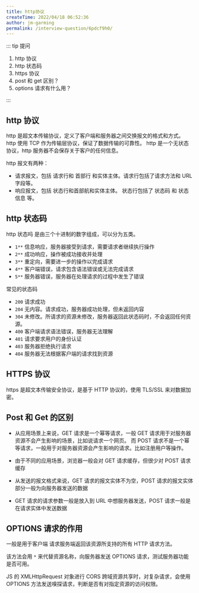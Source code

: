 ```yaml
---
title: http协议
createTime: 2022/04/18 06:52:36
author: jm-garming
permalink: /interview-question/6pdcf9h0/
---
```


::: tip 提问

1. http 协议
2. http 状态码
3. https 协议
4. post 和 get 区别？
5. options 请求有什么用？

:::

## http 协议

http 是超文本传输协议，定义了客户端和服务器之间交换报文的格式和方式。
http 使用 TCP 作为传输层协议，保证了数据传输的可靠性。
http 是一个无状态协议，http 服务器不会保存关于客户的任何信息。

http 报文有两种：

- 请求报文，包括 请求行和 首部行 和实体主体。请求行包括了请求方法和 URL 字段等。
- 响应报文，包括 状态行和首部航和实体主体。 状态行包括了 状态码 和 状态信息 等。

## http 状态码

http 状态吗 是由三个十进制的数字组成，可以分为五类。

- `1**` 信息响应，服务器接受到请求，需要请求者继续执行操作
- `2**` 成功响应，操作被成功接收并处理
- `3**` 重定向，需要进一步的操作以完成请求
- `4**` 客户端错误，请求包含语法错误或无法完成请求
- `5**` 服务器错误，服务器在处理请求的过程中发生了错误

常见的状态码

- `200` 请求成功
- `204` 无内容。请求成功，服务器成功处理，但未返回内容
- `304` 未修改。所请求的资源未修改，服务器返回此状态码时，不会返回任何资源。
- `400` 客户端请求语法错误，服务器无法理解
- `401` 请求要求用户的身份认证
- `403` 服务器拒绝执行请求
- `404` 服务器无法根据客户端的请求找到资源

## HTTPS 协议

https 是超文本传输安全协议，是基于 HTTP 协议的，使用 TLS/SSL 来对数据加密。

## Post 和 Get 的区别

- 从应用场景上来说，GET 请求是一个幂等请求，一般 GET 请求用于对服务器资源不会产生影响的场景，比如说请求一个网页。
  而 POST 请求不是一个幂等请求，一般用于对服务器资源会产生影响的请求。比如注册用户等操作。

- 由于不同的应用场景，浏览器一般会对 GET 请求缓存，但很少对 POST 请求缓存
- 从发送的报文格式来说，GET 请求的报文实体不为空，POST 请求的报文实体部分一般为向服务器发送的数据

- GET 请求的请求参数一般是放入到 URL 中想服务器发送，POST 请求一般是在请求实体中发送数据

## OPTIONS 请求的作用

一般是用于客户端 请求服务端返回该资源所支持的所有 HTTP 请求方法。

该方法会用 `*` 来代替资源名称，向服务器发送 OPTIONS 请求，测试服务器功能是否可用。

JS 的 XMLHttpRequest 对象进行 CORS 跨域资源共享时，对复杂请求，会使用 OPTIONS 方法发送嗅探请求，判断是否有对指定资源的访问权限。
